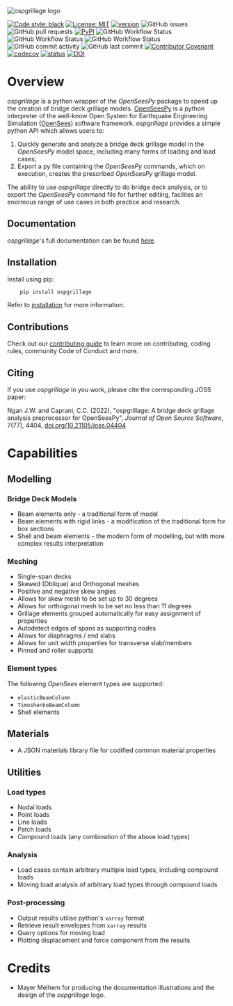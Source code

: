 ![ospgrillage logo](https://raw.githubusercontent.com/MonashSmartStructures/ospgrillage/main/docs/source/images/ospgrillage_logo.png)

[![Code style: black](https://img.shields.io/badge/code%20style-black-000000.svg)](https://github.com/psf/black)
[![License: MIT](https://img.shields.io/badge/License-MIT-yellow.svg)](https://opensource.org/licenses/MIT)
[![version](https://img.shields.io/github/downloads/MonashSmartStructures/ospgrillage/total?label=version)]() 
![GitHub issues](https://img.shields.io/github/issues/MonashSmartStructures/ospgrillage?logoColor=yellowgreen)
![GitHub pull requests](https://img.shields.io/github/issues-pr/MonashSmartStructures/ospgrillage?color=yellowgreen)
[![PyPI](https://img.shields.io/pypi/v/ospgrillage)]()
![GitHub Workflow Status](https://img.shields.io/github/workflow/status/MonashSmartStructures/ospgrillage/Build%20and%20deploy)
![GitHub Workflow Status](https://img.shields.io/github/workflow/status/MonashSmartStructures/ospgrillage/Deploy%20to%20GitHub%20Pages?label=gh%20page%20build)
![GitHub Workflow Status](https://img.shields.io/github/workflow/status/MonashSmartStructures/ospgrillage/Tests?label=Tests)
![GitHub commit activity](https://img.shields.io/github/commit-activity/m/MonashSmartStructures/ospgrillage)
![GitHub last commit](https://img.shields.io/github/last-commit/MonashSmartStructures/ospgrillage?color=ff69b4)
[![Contributor Covenant](https://img.shields.io/badge/Contributor%20Covenant-2.1-4baaaa.svg)](code_of_conduct.md)
[![codecov](https://codecov.io/gh/MonashSmartStructures/ospgrillage/branch/main/graph/badge.svg?token=dUTOmPBnyP)](https://codecov.io/gh/MonashSmartStructures/ospgrillage)
[![status](https://joss.theoj.org/papers/d44339b03dc4f1add2678167c1a1b6de/status.svg)](https://joss.theoj.org/papers/d44339b03dc4f1add2678167c1a1b6de)
[![DOI](https://zenodo.org/badge/365436121.svg)](https://zenodo.org/badge/latestdoi/365436121)



# Overview

*ospgrillage* is a python wrapper of the *OpenSeesPy* package to speed up the creation of bridge deck grillage models. [OpenSeesPy](openseespydoc.readthedocs.io) is a python interpreter of the well-know Open System for Earthquake Engineering Simulation ([OpenSees](https://opensees.berkeley.edu/)) software framework. *ospgrillage* provides a simple python API which allows users to:

1. Quickly generate and analyze a bridge deck grillage model in the *OpenSeesPy* model space, including many forms of loading and load cases;
2. Export a py file containing the *OpenSeesPy* commands, which on execution, creates the prescribed *OpenSeesPy* grillage model.

The ability to use *ospgrillage* directly to do bridge deck analysis, or to export the *OpenSeesPy* command file for further editing, facilites an enormous range of use cases in both practice and research.

## Documentation

*ospgrillage*'s full documentation can be found [here](https://monashsmartstructures.github.io/ospgrillage/index.html).

## Installation

Install using pip:
```bash
    pip install ospgrillage
```
    
Refer to [installation](https://monashsmartstructures.github.io/ospgrillage/rst/Installation.html) for more information.

## Contributions

Check out our [contributing guide](https://github.com/MonashSmartStructures/ospgrillage/blob/main/.github/CONTRIBUTING.md) to learn more on contributing, coding rules, community Code of Conduct and more.

## Citing

If you use *ospgrillage* in you work, please cite the corresponding JOSS paper:

Ngan J.W. and Caprani, C.C. (2022), "ospgrillage: A bridge deck grillage analysis preprocessor for OpenSeesPy", *Journal of Open Source Software*, 7(77), 4404, [doi.org/10.21105/joss.04404](https://doi.org/10.21105/joss.04404)


# Capabilities

## Modelling

### Bridge Deck Models
-  Beam elements only - a traditional form of model
-  Beam elements with rigid links - a modification of the traditional form for box sections
-  Shell and beam elements - the modern form of modelling, but with more complex results interpretation

### Meshing
-  Single-span decks
-  Skewed (Oblique) and Orthogonal meshes
-  Positive and negative skew angles
-  Allows for skew mesh to be set up to 30 degrees
-  Allows for orthogonal mesh to be set no less than 11 degrees
-  Grillage elements grouped automatically for easy assignment of properties
-  Autodetect edges of spans as supporting nodes
-  Allows for diaphragms / end slabs
-  Allows for unit width properties for transverse slab/members
-  Pinned and roller supports

### Element types
The following *OpenSees* element types are supported:
-  `elasticBeamColumn`
-  `TimoshenkoBeamColumn`  
-  Shell elements

## Materials
-  A JSON materials library file for codified common material properties

## Utilities

### Load types
-  Nodal loads
-  Point loads
-  Line loads
-  Patch loads
-  Compound loads (any combination of the above load types) 

### Analysis
-  Load cases contain arbitrary multiple load types, including compound loads
-  Moving load analysis of arbitrary load types through compound loads

### Post-processing
-  Output results utilise python's `xarray` format
-  Retrieve result envelopes from `xarray` results
-  Query options for moving load 
-  Plotting displacement and force component from the results

# Credits
- Mayer Melhem for producing the documentation illustrations and the design of the *ospgrillage* logo.

